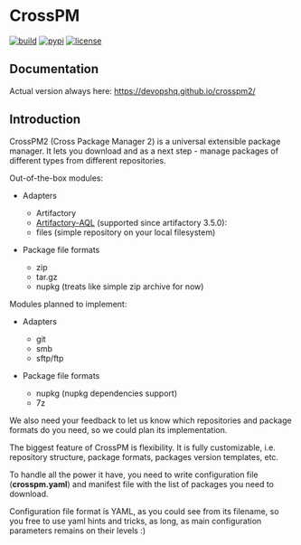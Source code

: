 CrossPM
=======

[![build](https://travis-ci.org/devopshq/crosspm2.svg?branch=master)](https://travis-ci.org/devopshq/crosspm2)
[![pypi](https://img.shields.io/pypi/v/crosspm2.svg)](https://pypi.python.org/pypi/crosspm2)
[![license](https://img.shields.io/pypi/l/crosspm2.svg)](https://github.com/devopshq/crosspm2/blob/master/LICENSE)

Documentation
-------------
Actual version always here: https://devopshq.github.io/crosspm2/

Introduction
------------

CrossPM2 (Cross Package Manager 2) is a universal extensible package manager.
It lets you download and as a next step - manage packages of different types from different repositories.

Out-of-the-box modules:

- Adapters
  - Artifactory
  - [Artifactory-AQL](https://www.jfrog.com/confluence/display/RTF/Artifactory+Query+Language) (supported since artifactory 3.5.0):
  - files (simple repository on your local filesystem)

- Package file formats
  - zip
  - tar.gz
  - nupkg (treats like simple zip archive for now)

Modules planned to implement:

- Adapters
  - git
  - smb
  - sftp/ftp

- Package file formats
  - nupkg (nupkg dependencies support)
  - 7z

We also need your feedback to let us know which repositories and package formats do you need,
so we could plan its implementation.

The biggest feature of CrossPM is flexibility. It is fully customizable, i.e. repository structure, package formats,
packages version templates, etc.

To handle all the power it have, you need to write configuration file (**crosspm.yaml**)
and manifest file with the list of packages you need to download.

Configuration file format is YAML, as you could see from its filename, so you free to use yaml hints and tricks,
as long, as main configuration parameters remains on their levels :)
